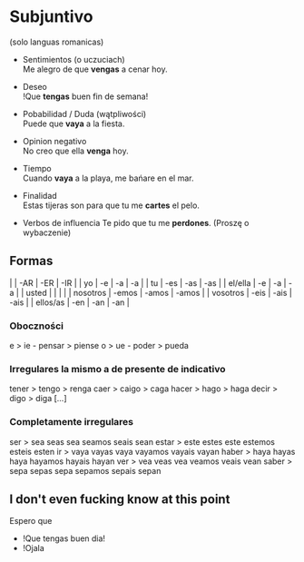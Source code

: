 # Subjuntivo
(solo languas romanicas)

* Sentimientos (o uczuciach)  
	Me alegro de que **vengas** a cenar hoy.

* Deseo  
	!Que **tengas** buen fin de semana!

* Pobabilidad / Duda (wątpliwości)  
	Puede que **vaya** a la fiesta.

* Opinion negativo  
	No creo que ella **venga** hoy.

* Tiempo  
	Cuando **vaya** a la playa, me bańare en el mar.

* Finalidad  
	Estas tijeras son para que tu me **cartes** el pelo.

* Verbos de influencia 
	Te pido que tu me **perdones**.
	(Proszę o wybaczenie)

## Formas
|          |  -AR  |  -ER  |  -IR  |
|    yo    |  -e   |  -a   |  -a   |
|    tu    |  -es  |  -as  |  -as  |
|  el/ella |  -e   |  -a   |  -a   |
|   usted  |       |       |       |
| nosotros | -emos | -amos | -amos |
| vosotros |  -eis |  -ais |  -ais |
| ellos/as |  -en  |  -an  |  -an  |

### Oboczności
e > ie - pensar > piense
o > ue - poder > pueda

### Irregulares la mismo a de presente de indicativo
tener > tengo > renga
caer > caigo > caga
hacer > hago > haga
decir > digo > diga
\[...\]

### Completamente irregulares
ser > sea seas sea seamos seais sean
estar > este estes este estemos esteis esten
ir > vaya vayas vaya vayamos vayais vayan
haber > haya hayas haya hayamos hayais hayan
ver > vea veas vea veamos veais vean
saber > sepa sepas sepa sepamos sepais sepan

## I don't even fucking know at this point
Espero que
* !Que tengas buen dia!
* !Ojala
